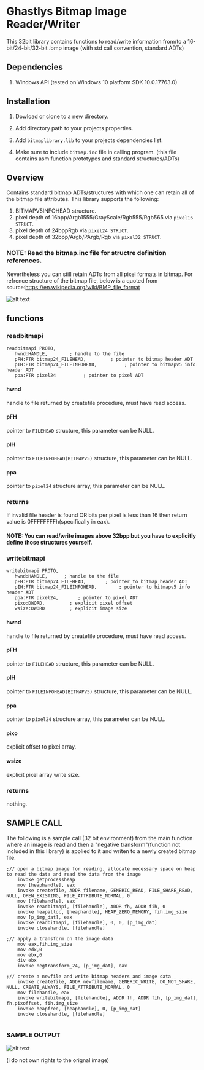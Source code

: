 # Ghastlys Bitmap Image Reader/Writer
This 32bit library contains functions to read/write information from/to a 16-bit/24-bit/32-bit .bmp image (with std call convention, standard ADTs)

## Dependencies
  1. Windows API
    (tested on Windows 10 platform SDK 10.0.17763.0)

## Installation
  1. Dowload or clone to a new directory.
  
  2. Add directory path to your projects properties.
  
  3. Add `bitmaplibrary.lib` to your projects dependencies list.
  
  4. Make sure to include `bitmap.inc` file in calling program. (this file contains asm function prototypes and standard structures/ADTs)

## Overview
  Contains standard bitmap ADTs/structures with which one can retain all of the bitmap file attributes. This library supports the following:
  1. BITMAPV5INFOHEAD structure.
  2. pixel depth of 16bpp/Argb1555/GrayScale/Rgb555/Rgb565 via `pixel16 STRUCT`.
  3. pixel depth of 24bppRgb via `pixel24 STRUCT`.
  4. pixel depth of 32bpp/Argb/PArgb/Rgb via `pixel32 STRUCT`.
  ### NOTE: Read the bitmap.inc file for structre definition references.
  
  Nevertheless you can still retain ADTs from all pixel formats in bitmap. For refrence structure of the bitmap file, below is a quoted from source:https://en.wikipedia.org/wiki/BMP_file_format
  
  ![alt text](https://upload.wikimedia.org/wikipedia/commons/c/c4/BMPfileFormat.png)
  
## functions

### readbitmapi
  ```
  readbitmapi PROTO, 
     hwnd:HANDLE,        ; handle to the file 
     pFH:PTR bitmap24_FILEHEAD,         ; pointer to bitmap header ADT  
     pIH:PTR bitmap24_FILEINFOHEAD,          ; pointer to bitmapv5 info header ADT 
     ppa:PTR pixel24          ; pointer to pixel ADT
  ```
     
   #### hwnd
handle to file returned by createfile procedure, must have read access.
   
   #### pFH
pointer to `FILEHEAD` structure, this parameter can be NULL.
    
   #### pIH
pointer to `FILEINFOHEAD(BITMAPV5)` structure, this parameter can be NULL.
    
   #### ppa
pointer to `pixel24` structure array, this parameter can be NULL.

   ### returns
If invalid file header is found OR bits per pixel is less than 16 then return value is 0FFFFFFFFh(specifically in eax).

#### NOTE: You can read/write images above 32bpp but you have to explicitly define those structures yourself.

### writebitmapi
  ```
  writebitmapi PROTO, 
     hwnd:HANDLE,      ; handle to the file 
     pFH:PTR bitmap24_FILEHEAD,       ; pointer to bitmap header ADT 
     pIH:PTR bitmap24_FILEINFOHEAD,        ; pointer to bitmapv5 info header ADT         
     ppa:PTR pixel24,       ; pointer to pixel ADT        
     pixo:DWORD,         ; explicit pixel offset 
     wsize:DWORD         ; explicit image size
  ```
     
   #### hwnd
handle to file returned by createfile procedure, must have read access.
   
   #### pFH
pointer to `FILEHEAD` structure, this parameter can be NULL.
    
   #### pIH
pointer to `FILEINFOHEAD(BITMAPV5)` structure, this parameter can be NULL.
    
   #### ppa
pointer to `pixel24` structure array, this parameter can be NULL.
    
   #### pixo
explicit offset to pixel array.
    
   #### wsize
explicit pixel array write size.

   ### returns
nothing.

## SAMPLE CALL
The following is a sample call (32 bit environment) from the main function where an image is read and then a "negative transform"(function not included in this library) is applied to it and writen to a newly created bitmap file.  
```
;// open a bitmap image for reading, allocate necessary space on heap to read the data and read the data from the image
	invoke getprocessheap
	mov [heaphandle], eax
	invoke createfile, ADDR filename, GENERIC_READ, FILE_SHARE_READ, NULL, OPEN_EXISTING, FILE_ATTRIBUTE_NORMAL, 0
	mov [filehandle], eax
	invoke readbitmapi, [filehandle], ADDR fh, ADDR fih, 0
	invoke heapalloc, [heaphandle], HEAP_ZERO_MEMORY, fih.img_size
	mov [p_img_dat], eax
	invoke readbitmapi, [filehandle], 0, 0, [p_img_dat]
	invoke closehandle, [filehandle]

;// apply a transform on the image data
	mov eax,fih.img_size
	mov edx,0
	mov ebx,6
	div ebx
	invoke negtransform_24, [p_img_dat], eax
	
;// create a newfile and write bitmap headers and image data
	invoke createfile, ADDR newfilename, GENERIC_WRITE, DO_NOT_SHARE, NULL, CREATE_ALWAYS, FILE_ATTRIBUTE_NORMAL, 0
	mov filehandle, eax
	invoke writebitmapi, [filehandle], ADDR fh, ADDR fih, [p_img_dat], fh.pixoffset, fih.img_size
	invoke heapfree, [heaphandle], 0, [p_img_dat]
	invoke closehandle, [filehandle]
  
```
### SAMPLE OUTPUT

  ![alt text](https://i.imgur.com/NCK14wN.png)
  
  (i do not own rights to the orignal image)
